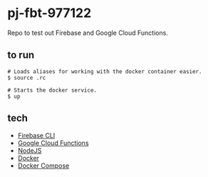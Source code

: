 # pj-fbt-977122
Repo to test out Firebase and Google Cloud Functions.

## to run ##
```shell
# Loads aliases for working with the docker container easier.
$ source .rc

# Starts the docker service.
$ up
```

## tech ##
- [Firebase CLI](https://firebase.google.com/docs/cli/)
- [Google Cloud Functions](https://cloud.google.com/functions/)
- [NodeJS](https://nodejs.org/en/)
- [Docker](https://www.docker.com/)
- [Docker Compose](https://docs.docker.com/compose/)